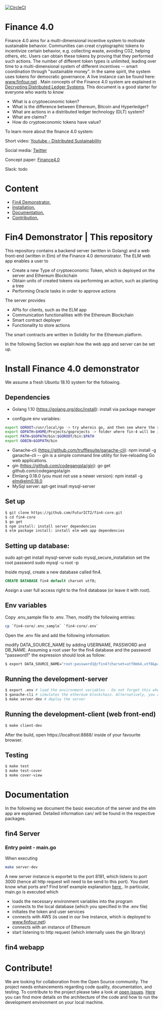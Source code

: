 [![CircleCI](https://circleci.com/gh/FuturICT2/fin4-core/tree/master.svg?style=svg&circle-token=fe8beee27987a1dd0a05f68f1fdef4ca17051a14)](https://circleci.com/gh/FuturICT2/fin4-core/tree/master)


# Finance 4.0
Finance 4.0 aims for a multi-dimensional incentive system to motivate sustainable behavior. Communities can creat cryptographic tokens to incentivize certain behavior, e.g. collecting waste, avoiding C02, helping others, etc. Users can obtain these tokens by proving that they performed such actions. The number of different token types is unlimited, leading over time to a multi-dimensional system of different incentives -- smart coordination through "sustainable money". In the same spirit, the system uses tokens for democratic governance. 
A live instance can be found here: www.finfour.net .
Main concepts of the Finance 4.0 system are explained in [Decrypting Distributed Ledger Systems](https://arxiv.org/abs/1811.03419). This document is a good starter for everyone who wants to know
- What is a cryptoeconomic token?
- What is the difference between Ethereum, Bitcoin and Hyperledger?
- What are actions in a distributed ledger technology (DLT) system?
- What are claims?
- How do cryptoeconomic tokens have value?


To learn more about the finance 4.0 system:

Short video: [Youtube - Distributed Sustainability](https://www.youtube.com/watch?v=oNlKdHjvExo)

Social media: [Twitter](https://twitter.com/futurict2)

Concept paper: [Finance4.0](https://futurict2.eu/finance-4-0-concept-wp3-interim-report-m12-february-2018/)

Slack: todo

# Content

- [ Fin4 Demonstrator. ](#demonstrator)
- [ Installation. ](#installation)
- [ Documentation.](#documentation)
- [ Contribution. ](#contribution)


<a name="demonstrator"></a>
# Fin4 Demonstrator | This repository
This repository contains a backend server (written in Golang) and a web front-end (written in Elm) of the Finance 4.0 demonstrator. The ELM web app enables a user to 

* Create a new Type of cryptoeconomic Token, which is deployed on the server and Ethereum Blockchain
* Obtain units of created tokens via performing an action, such as planting a tree
* Performing Oracle tasks in order to approve actions

The server provides
* APIs for clients, such as the ELM app
* Communication functionalities with the Ethereum Blockchain
* Smart contract deployer
* Functionality to store actions

The smart contracts are written in Solidity for the Ethereum platform.

In the following Section we explain how the web app and server can be set up.

<a name="installation"></a>
# Install Finance 4.0 demonstrator
We assume a fresh Ubuntu 18.10 system for the following.

## Dependencies
- Golang 1.10 (https://golang.org/doc/install): install via package manager

- configure env variables:
```bash
export GOROOT=/usr/local/go -> try whereis go, and then see where the root is installed
export GOPATH=$HOME/Projects/goprojects -> folder where fin-4 will be installed in
export PATH=$GOPATH/bin:$GOROOT/bin:$PATH
export GOBIN=$GOPATH/bin
```

- Ganache-cli (https://github.com/trufflesuite/ganache-cli): npm install -g ganache-cli
-- gin is a simple command line utility for live-reloading Go web applications.
- gin (https://github.com/codegangsta/gin): go get github.com/codegangsta/gin
- Elmlang 0.18.0 (you must not use a newer version): npm install -g elm@elm0.18.0
- MySql server: apt-get insall mysql-server

## Set up
```bash
$ git clone https://github.com/FuturICT2/fin4-core.git
$ cd fin4-core
$ go get
$ npm install: install server dependencies
$ elm package install: install elm web app dependencies
```
## Setting up database:
sudo apt-get install mysql-server
sudo mysql_secure_installation
set the root password
sudo mysql -u root -p
<enter password>

Inside mysql, create a new database called fin4.
```SQL
CREATE DATABASE fin4 default charset utf8;
```
Assign a user full access right to the fin4 database (or leave it with root).

## Env variables
 Copy .env_sample file to .env.
 Then, modify the following entries:
```bash
cp `fin4-core/.env_sample` `fin4-core/.env`
```
Open the .env file and add the following information:

modify DATA_SOURCE_NAME by adding USERNAME, PASSWORD and DB_NAME. Assuming a root user for the fin4 database and the password "password1" the expression should look as follow:
```bash
$ export DATA_SOURCE_NAME="root:password1@/fin4?charset=utf8mb4,utf8&parseTime=true"
```
## Running the development-server
```bash
$ export .env # load the environment variables - Do not forget this whenever you open a new terminal
$ ganache-cli # simulates the ethereum blockchain. Alternatively, you can use the Ganache application
$ make server-dev # deploy the server
```
## Running the development-client (web front-end)
```bash
$ make client-dev
```
After the build, open https://localhost:8888/ inside of your favourite browser. 
## Testing
```bash
$ make test
$ make test-cover
$ make cover-view
```

<a name="documentation"></a>
# Documentation
In the following we document the basic execution of the server and the elm app are explained. Detailed information can/ will be found in the respective packages.

## fin4 Server

### Entry point - main.go
When executing
```bash
make server-dev
```
A new server instance is exportet to the port 8181, which listens to port 3000 (hence all http request will need to be send to this port). You dont know what ports are? Find brief example explanation [ here ](https://www.quora.com/What-are-ports-in-computer-programming-the-source-and-destination-ports-why-do-we-need-them ).
In particular, main.go is executed which
- loads the necessary environment variables into the program
- connects to the local database (which you specified in the .env file)
- initiates the token and user services
- connects with AWS (is used in our live instance, which is deployed to www.finfour.net)
- connects with an instance of Ethereum
- start listening to http request (which internally uses the gin library)

## fin4 webapp


<a name="contribution"></a>
# Contribute!
We are looking for collaboration from the Open Source community. The project needs enhancements regarding code quality, documentation, and testing. To contribute to the project please take a look at [open issues](https://github.com/FuturICT2/fin4-core/issues). [Here](CONTRIBUTIONS.md) you can find more details on the architecture of the code and how to run the development environment on your local machine.

<!--
markdown syntax https://help.github.com/articles/page-build-failed-markdown-errors/
-->
